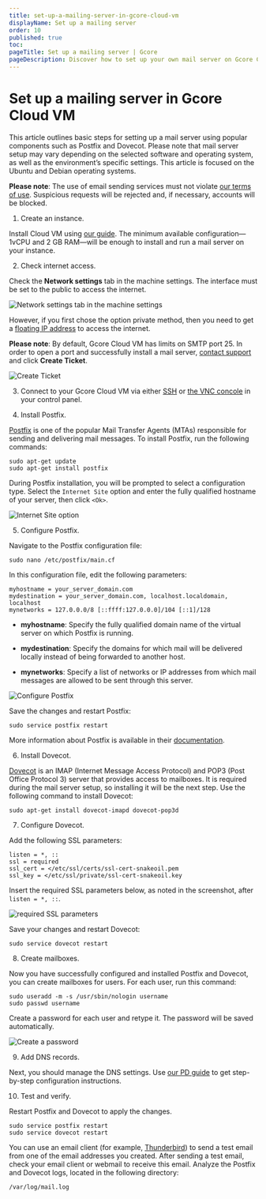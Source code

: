 ```yaml
---
title: set-up-a-mailing-server-in-gcore-cloud-vm
displayName: Set up a mailing server
order: 10
published: true
toc:
pageTitle: Set up a mailing server | Gcore
pageDescription: Discover how to set up your own mail server on Gcore Cloud VM using Postfix and Dovecot and manage DNS records for optimal performance.
---
```

# Set up a mailing server in Gcore Cloud VM

This article outlines basic steps for setting up a mail server using popular components such as Postfix and Dovecot. Please note that mail server setup may vary depending on the selected software and operating system, as well as the environment’s specific settings. This article is focused on the Ubuntu and Debian operating systems.

**Please note**: The use of email sending services must not violate <a href="https://gcore.com/legal" target="_blank">our terms of use</a>. Suspicious requests will be rejected and, if necessary, accounts will be blocked.

1. Create an instance.

Install Cloud VM using <a href="https://gcore.com/docs/cloud/virtual-instances/create-an-instance" target="_blank">our guide</a>. The minimum available configuration—1vCPU and 2 GB RAM—will be enough to install and run a mail server on your instance.

2. Check internet access.

Check the **Network settings** tab in the machine settings. The interface must be set to the public to access the internet.

<img src="https://assets.gcore.pro/docs/cloud/use-cases/1.png" alt="Network settings tab in the machine settings">

However, if you first chose the option private method, then you need to get a <a href="https://gcore.com/docs/cloud/networking/ip-address/create-and-configure-a-floating-ip-address" target="_blank">floating IP address</a> to access the internet.

**Please note**: By default, Gcore Cloud VM has limits on SMTP port 25. In order to open a port and successfully install a mail server, <a href="https://accounts.gcore.com/tickets/all" target="_blank">contact support</a> and click **Create Ticket**.

<img src="https://assets.gcore.pro/docs/cloud/use-cases/2.png" alt="Create Ticket">

3. Connect to your Gcore Cloud VM via either <a href="https://gcore.com/docs/cloud/virtual-instances/connect/connect-to-your-instance-via-ssh" target="_blank">SSH</a> or <a href="https://gcore.com/docs/cloud/virtual-instances/connect/connect-to-your-instance-via-control-panel" target="_blank">the VNC concole</a> in your control panel.

4. Install Postfix.

<a href="http://www.postfix.org/" target="_blank">Postfix</a> is one of the popular Mail Transfer Agents (MTAs) responsible for sending and delivering mail messages. To install Postfix, run the following commands:

```
sudo apt-get update
sudo apt-get install postfix
```

During Postfix installation, you will be prompted to select a configuration type. Select the `Internet Site` option and enter the fully qualified hostname of your server, then click `<Ok>`.

<img src="https://assets.gcore.pro/docs/cloud/use-cases/3.png" alt="Internet Site option">

5. Configure Postfix.

Navigate to the Postfix configuration file:

```
sudo nano /etc/postfix/main.cf
```

In this configuration file, edit the following parameters:

```
myhostname = your_server_domain.com
mydestination = your_server_domain.com, localhost.localdomain, localhost
mynetworks = 127.0.0.0/8 [::ffff:127.0.0.0]/104 [::1]/128
```

- **myhostname**: Specify the fully qualified domain name of the virtual server on which Postfix is running.

- **mydestination**: Specify the domains for which mail will be delivered locally instead of being forwarded to another host.

- **mynetworks**: Specify a list of networks or IP addresses from which mail messages are allowed to be sent through this server.

<img src="https://assets.gcore.pro/docs/cloud/use-cases/4.png" alt="Configure Postfix">

Save the changes and restart Postfix:

```
sudo service postfix restart
```

More information about Postfix is available in their <a href="http://www.postfix.org/documentation.html" target="_blank">documentation</a>.

6. Install Dovecot.

<a href="https://www.dovecot.org/" target="_blank">Dovecot</a> is an IMAP (Internet Message Access Protocol) and POP3 (Post Office Protocol 3) server that provides access to mailboxes. It is required during the mail server setup, so installing it will be the next step. Use the following command to install Dovecot:

```
sudo apt-get install dovecot-imapd dovecot-pop3d
```

7. Configure Dovecot.

Add the following SSL parameters:

```
listen = *, ::
ssl = required
ssl_cert = </etc/ssl/certs/ssl-cert-snakeoil.pem
ssl_key = </etc/ssl/private/ssl-cert-snakeoil.key
```

Insert the required SSL parameters below, as noted in the screenshot, after `listen = *, ::`.

<img src="https://assets.gcore.pro/docs/cloud/use-cases/5.png" alt="required SSL parameters">

Save your changes and restart Dovecot:

```
sudo service dovecot restart
```

8. Create mailboxes.

Now you have successfully configured and installed Postfix and Dovecot, you can create mailboxes for users. For each user, run this command:

```
sudo useradd -m -s /usr/sbin/nologin username
sudo passwd username
```

Create a password for each user and retype it. The password will be saved automatically.

<img src="https://assets.gcore.pro/docs/cloud/use-cases/6.png" alt="Create a password">

9. Add DNS records.

Next, you should manage the DNS settings. Use <a href="https://gcore.com/docs/dns/dns-records/set-up-dns-for-sending-email" target="_blank">our PD guide</a> to get step-by-step configuration instructions.

10. Test and verify.

Restart Postfix and Dovecot to apply the changes. 

```
sudo service postfix restart
sudo service dovecot restart
```

You can use an email client (for example, <a href="https://www.thunderbird.net/" target="_blank">Thunderbird</a>) to send a test email from one of the email addresses you created. After sending a test email, check your email client or webmail to receive this email. Analyze the Postfix and Dovecot logs, located in the following directory:

```
/var/log/mail.log
``` 
